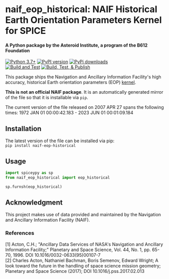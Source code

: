 # naif_eop_historical: NAIF Historical Earth Orientation Parameters Kernel for SPICE
#### A Python package by the Asteroid Institute, a program of the B612 Foundation

[![Python 3.7+](https://img.shields.io/badge/Python-3.7%2B-blue)](https://img.shields.io/badge/Python-3.7%2B-blue)
[![PyPI version](https://img.shields.io/pypi/v/naif-eop-historical)](https://img.shields.io/pypi/v/naif-eop-historical)
[![PyPi downloads](https://img.shields.io/pypi/dm/naif-eop-historical)](https://img.shields.io/pypi/dm/naif-eop-historical)  
[![Build and Test](https://github.com/B612-Asteroid-Institute/naif_eop_historical/actions/workflows/build_test.yml/badge.svg)](https://github.com/B612-Asteroid-Institute/naif_eop_historical/actions/workflows/build_test.yml)
[![Build, Test, & Publish](https://github.com/B612-Asteroid-Institute/naif_eop_historical/actions/workflows/build_test_publish.yml/badge.svg)](https://github.com/B612-Asteroid-Institute/naif_eop_historical/actions/workflows/build_test_publish.yml)  

This package ships the Navigation and Ancillary Information Facility's high accuracy, historical Earth orientation parameters (EOP) [kernel](https://naif.jpl.nasa.gov/pub/naif/generic_kernels/pck/earth_720101_230601.bpc).

**This is not an official NAIF package**. It is an automatically generated mirror of the file so that it is
installable via `pip`. 

The current version of the file released on 2007 APR 27 spans the following times: 1972 JAN 01 00:00:42.183 - 2023 JUN 01 00:01:09.184

## Installation

The latest version of the file can be installed via pip:  
`pip install naif-eop-historical`

## Usage
```python
import spiceypy as sp
from naif_eop_historical import eop_historical

sp.furnsh(eop_historical)
```

## Acknowledgment

This project makes use of data provided and maintained by the Navigation and Ancillary Information Facility (NAIF). 

### References
[1] Acton, C.H.; "Ancillary Data Services of NASA's Navigation and Ancillary Information Facility;" Planetary and Space Science, Vol. 44, No. 1, pp. 65-70, 1996.
DOI 10.1016/0032-0633(95)00107-7  
[2] Charles Acton, Nathaniel Bachman, Boris Semenov, Edward Wright; A look toward the future in the handling of space science mission geometry; Planetary and Space Science (2017);
DOI 10.1016/j.pss.2017.02.013
